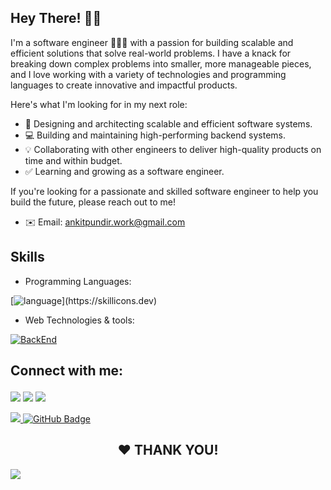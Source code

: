 <h2> Hey There! 👋🏻 </h2>
I'm a software engineer 👨🏻‍💻 with a passion for building scalable and efficient solutions that solve real-world problems. I have a knack for breaking down complex problems into smaller, more manageable pieces, and I love working with a variety of technologies and programming languages to create innovative and impactful products.

Here's what I'm looking for in my next role:

- 🚀 Designing and architecting scalable and efficient software systems.
- 💻 Building and maintaining high-performing backend systems. 
- 💡 Collaborating with other engineers to deliver high-quality products on time and within budget.
- ✅ Learning and growing as a software engineer.

If you're looking for a passionate and skilled software engineer to help you build the future, please reach out to me!

- ✉️ Email: ankitpundir.work@gmail.com

## Skills

- Programming Languages:

[![language](https://skillicons.dev/icons?i=c,cpp,javascript,typescript,java,)](https://skillicons.dev)

- Web Technologies & tools:

[![BackEnd](https://skillicons.dev/icons?i=react,nodejs,spring,postgres,mongodb,redis,kafka,docker)](https://skillicons.dev)


## Connect with me: <p align="center">

<a href = "https://www.linkedin.com/in/ankit000/"><img src="https://img.icons8.com/fluent/48/000000/linkedin.png"></a>
<a href = "mailto:ankipundir090@gmail.com"><img src="https://user-images.githubusercontent.com/86846633/236041159-79192d7d-aae1-4114-b657-56c45948d41d.png"></a>
<a href = "https://x.com/AnkitPu49038709"><img src="https://img.icons8.com/fluent/48/000000/twitter.png"></a>

</p>

<a href="https://github.com/ankit0-0/github-profile-views-counter">
    <img src="https://komarev.com/ghpvc/?username=ankit0-0">
</a>
<a href="https://github.com/ankit0-0?tab=followers"><img src="https://img.shields.io/github/followers/ankit0-0?label=Followers&style=social" alt="GitHub Badge"></a>
</p>

<h2 align="center"> ❤ THANK YOU!</h2>
<a href="#connect"> <img src="https://oyepriyansh.pages.dev/838764339942785051.gif"></a>
